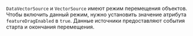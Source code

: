 `DataVectorSource` и `VectorSource` имеют режим перемещения объектов. Чтобы включить данный режим, нужно установить значение атрибута `featureDragEnabled` в `true`. Данные источники предоставляют события старта и окончания перемещения.
